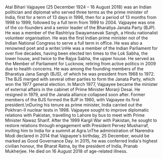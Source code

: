 Atal Bihari Vajpayee (25 December 1924 – 16 August 2018) was an Indian politician and diplomat who served three terms as the prime minister of India, first for a term of 13 days in 1996, then for a period of 13 months from 1998 to 1999, followed by a full term from 1999 to 2004. Vajpayee was one of the co-founders and a senior leader of the Bharatiya Janata Party (BJP). He was a member of the Rashtriya Swayamsevak Sangh, a Hindu nationalist volunteer organisation. He was the first Indian prime minister not of the Indian National Congress to serve a full term in office. He was also a renowned poet and a writer.\nHe was a member of the Indian Parliament for over five decades, having been elected ten times to the Lok Sabha, the lower house, and twice to the Rajya Sabha, the upper house. He served as the Member of Parliament for Lucknow, retiring from active politics in 2009 due to health concerns. He was among the founding members of the Bharatiya Jana Sangh (BJS), of which he was president from 1968 to 1972. The BJS merged with several other parties to form the Janata Party, which won the 1977 general election. In March 1977, Vajpayee became the minister of external affairs in the cabinet of Prime Minister Morarji Desai. He resigned in 1979, and the Janata alliance collapsed soon after. Former members of the BJS formed the BJP in 1980, with Vajpayee its first president.\nDuring his tenure as prime minister, India carried out the Pokhran-II nuclear tests in 1998. Vajpayee sought to improve diplomatic relations with Pakistan, travelling to Lahore by bus to meet with Prime Minister Nawaz Sharif. After the 1999 Kargil War with Pakistan, he sought to restore relations through engagement with President Pervez Musharraf, inviting him to India for a summit at Agra.\nThe administration of Narendra Modi declared in 2014 that Vajpayee's birthday, 25 December, would be marked as Good Governance Day. In 2015, he was conferred India's highest civilian honour, the Bharat Ratna, by the president of India, Pranab Mukherjee. He died on 16 August 2018 of age-related illness.